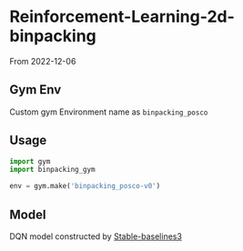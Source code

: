 # Reinforcement-Learning-2d-binpacking

From 2022-12-06

## Gym Env

Custom gym Environment name as `binpacking_posco`

## Usage

``` python
import gym
import binpacking_gym

env = gym.make('binpacking_posco-v0')
```

## Model

DQN model constructed by [Stable-baselines3]()
